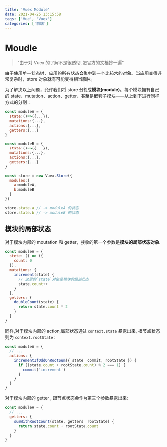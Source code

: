 ```yaml
---
title: 'Vuex Module'
date: 2021-04-25 13:15:58
tags: ['Vue', 'Vuex']
categories: ['前端']
---
```


# Moudle

> "由于对 Vuex 的了解不是很透彻, 把官方的文档抄一遍"

由于使用单一状态树，应用的所有状态会集中到一个比较大的对象。当应用变得非常复杂时，store 对象就有可能变得相当臃肿。

为了解决以上问题，允许我们将 store 分割成**模块(module)**。每个模块拥有自己的 state、mutation、action、getter、甚至是嵌套子模块——从上到下进行同样方式的分割：

```javascript
const moduleA = {
  state:()=>({...}),
  mutations:{...},
  actions:{...},
  getters:{...}
}

const moduleB = {
  state:()=>({...}),
  mutations:{...},
  actions:{...},
  getters:{...}
}

const store = new Vuex.Store({
  modules:{
    a:moduleA,
    b:moduleB
  }
})

store.state.a // -> moduleA 的状态
store.state.b // -> moduleB 的状态
```

## 模块的局部状态

对于模块内部的 moutation 和 getter，接收的第一个参数是**模块的局部状态对象**.

```javascript
const moduleA = {
  stete: () => ({
    count: 0
  }),
  mutations: {
    increment(state) {
      // 这里的`state`对象是模块的局部状态
      state.count++
    }
  },
  getters: {
    doubleCount(state) {
      return state.count * 2
    }
  }
}
```

同样,对于模块内部的 action,局部状态通过 `context.state` 暴露出来, 根节点状态则为 `context.rootState` :

```javascript
const moduleA = {
  // ...
  actions: {
    incrementIfOddOnRootSum({ state, commit, rootState }) {
      if ((state.count + rootState.count) % 2 === 1) {
        commit('increment')
      }
    }
  }
}
```

对于模块内部的 getter , 跟节点状态会作为第三个参数暴露出来:

```javascript
const moduleA = {
  // ...
  getters: {
    sumWithRootCount(state, getters, rootState) {
      return state.count + rootState.count
    }
  }
}
```
